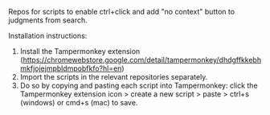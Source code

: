 Repos for scripts to enable ctrl+click and add "no context" button to judgments from search.

Installation instructions:

1. Install the Tampermonkey extension (https://chromewebstore.google.com/detail/tampermonkey/dhdgffkkebhmkfjojejmpbldmpobfkfo?hl=en)
2. Import the scripts in the relevant repositories separately.
3. Do so by copying and pasting each script into Tampermonkey: click the Tampermonkey extension icon > create a new script > paste > ctrl+s (windows) or cmd+s (mac) to save.
